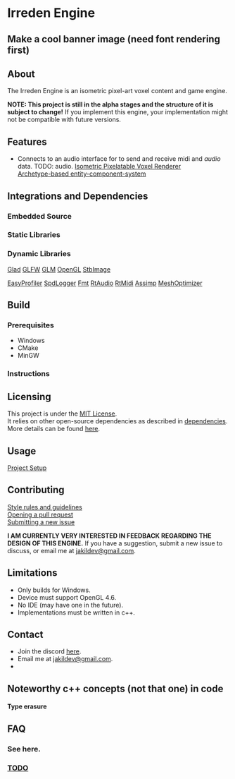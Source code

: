 # Irreden Engine

## Make a cool banner image (need font rendering first)

## About
The Irreden Engine is an isometric pixel-art voxel content and game engine.

**NOTE: This project is still in the alpha stages and the structure of it is subject to change!** If you implement this engine, your implementation might not be compatible with future versions.

## Features
-   Connects to an audio interface for to send and receive midi and *audio* data. TODO: audio.
[Isometric Pixelatable Voxel Renderer](/irreden-engine/docs/features/renderer.md)\
[Archetype-based entity-component-system](/irreden-engine/docs/features/ecs.md)

## Integrations and Dependencies

### Embedded Source

### Static Libraries

### Dynamic Libraries
[Glad](/docs/dependencies/glad.md)
[GLFW](/docs/dependencies/glfw.md)
[GLM](/docs/dependencies/glm.md)
[OpenGL](/docs/dependencies/opengl.md)
[StbImage](/docs/dependencies/)
<!-- -   GoogleTest -->
[EasyProfiler](https://github.com/yse/easy_profiler)
[SpdLogger]()
[Fmt](/docs/dependencies/)
[RtAudio](/docs/dependencies/)
[RtMidi](/docs/dependencies/)
[Assimp](https://github.com/assimp/assimp)
[MeshOptimizer]()

## Build

### Prerequisites
-   Windows
-   CMake
-   MinGW

### Instructions

## Licensing
This project is under the [MIT License](/docs/usage/licensing.md).\
It relies on other open-source dependencies as described in [dependencies](#dependencies).\
More details can be found [here](/docs/usage/licensing.md).


## Usage
[Project Setup](/docs/usage/project_setup.md)

## Contributing

[Style rules and guidelines](/docs/rules/style.md)\
[Opening a pull request](/docs/contributing/pull_requests.md)\
[Submitting a new issue](/docs/contributing/issues.md)

**I AM CURRENTLY VERY INTERESTED IN FEEDBACK REGARDING THE DESIGN OF THIS ENGINE.** If you have a suggestion, submit a new issue to discuss, or email me at jakildev@gmail.com.

## Limitations
-   Only builds for Windows.
-   Device must support OpenGL 4.6.
-   No IDE (may have one in the future).
-   Implementations must be written in c++.

## Contact
-   Join the discord [here](TODO: ).
-   Email me at jakildev@gmail.com.
-

## Noteworthy c++ concepts (not that one) in code
#### Type erasure

## FAQ
### See here.

### [TODO](/irreden-engine/docs/todo.md)